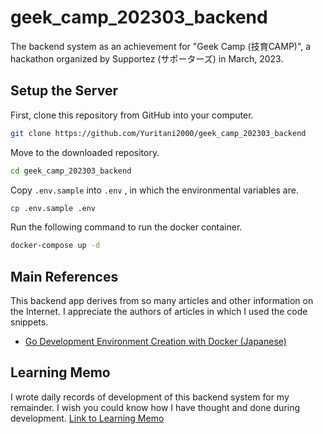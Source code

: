 # geek_camp_202303_backend
The backend system as an achievement for "Geek Camp (技育CAMP)", a hackathon organized by Supportez (サポーターズ) in March, 2023.

## Setup the Server

First, clone this repository from GitHub into your computer.

```sh
git clone https://github.com/Yuritani2000/geek_camp_202303_backend
```

Move to the downloaded repository.

```sh
cd geek_camp_202303_backend
```

Copy `.env.sample` into `.env` , in which the environmental variables are.

```sh
cp .env.sample .env
```

Run the following command to run the docker container.

```sh
docker-compose up -d
```

## Main References

This backend app derives from so many articles and other information on the Internet. I appreciate the authors of articles in which I used the code snippets.
- [Go Development Environment Creation with Docker (Japanese)](https://qiita.com/suzu12/items/177c03e8984881f1efa4#sample-%E3%83%97%E3%83%AD%E3%82%B0%E3%83%A9%E3%83%A0)


## Learning Memo

I wrote daily records of development of this backend system for my remainder.
I wish you could know how I have thought and done during development. [Link to Learning Memo](./learning_memo/)